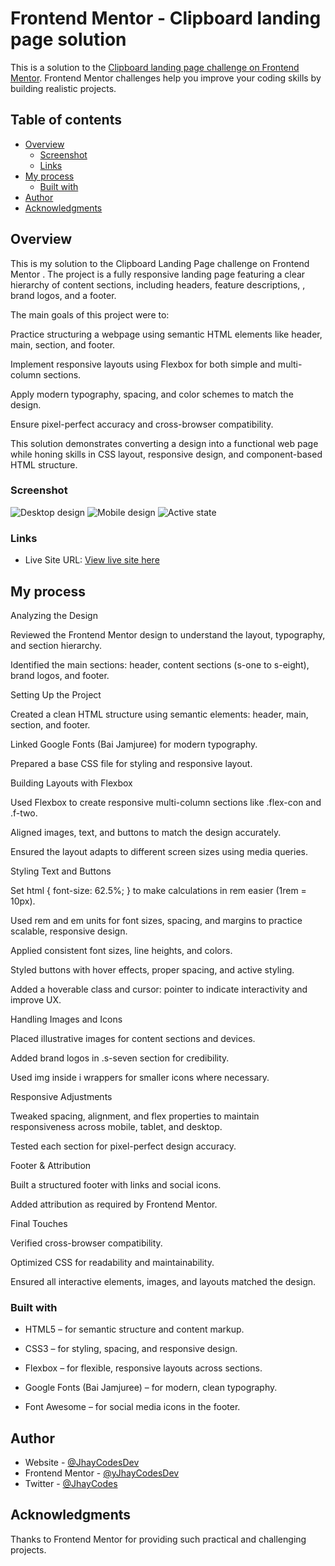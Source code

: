 # Frontend Mentor - Clipboard landing page solution

This is a solution to the [Clipboard landing page challenge on Frontend Mentor](https://www.frontendmentor.io/challenges/clipboard-landing-page-5cc9bccd6c4c91111378ecb9). Frontend Mentor challenges help you improve your coding skills by building realistic projects. 

## Table of contents

- [Overview](#overview)
  - [Screenshot](#screenshot)
  - [Links](#links)
- [My process](#my-process)
  - [Built with](#built-with)
- [Author](#author)
- [Acknowledgments](#acknowledgments)

## Overview

This is my solution to the Clipboard Landing Page challenge on Frontend Mentor
. The project is a fully responsive landing page featuring a clear hierarchy of content sections, including headers, feature descriptions, , brand logos, and a footer.

The main goals of this project were to:

Practice structuring a webpage using semantic HTML elements like header, main, section, and footer.

Implement responsive layouts using Flexbox for both simple and multi-column sections.

Apply modern typography, spacing, and color schemes to match the design.

Ensure pixel-perfect accuracy and cross-browser compatibility.

This solution demonstrates converting a design into a functional web page while honing skills in CSS layout, responsive design, and component-based HTML structure.

### Screenshot

![Desktop design](./Screenshot%202025-09-20%20at%2003-10-38%20Frontend%20Mentor%20Clipboard%20landing%20page.png)
![Mobile design](./Screenshot%202025-09-20%20at%2003-11-08%20Frontend%20Mentor%20Clipboard%20landing%20page.png)
![Active state](./Screenshot%202025-09-20%20at%2003-20-58%20Frontend%20Mentor%20Clipboard%20landing%20page.png)


### Links

- Live Site URL: [View live site here](https://JhayCodesDev.github.io/Clipboard-Landing-Page/)

## My process

Analyzing the Design

Reviewed the Frontend Mentor design to understand the layout, typography, and section hierarchy.

Identified the main sections: header, content sections (s-one to s-eight), brand logos, and footer.

Setting Up the Project

Created a clean HTML structure using semantic elements: header, main, section, and footer.

Linked Google Fonts (Bai Jamjuree) for modern typography.

Prepared a base CSS file for styling and responsive layout.

Building Layouts with Flexbox

Used Flexbox to create responsive multi-column sections like .flex-con and .f-two.

Aligned images, text, and buttons to match the design accurately.

Ensured the layout adapts to different screen sizes using media queries.

Styling Text and Buttons

Set html { font-size: 62.5%; } to make calculations in rem easier (1rem = 10px).

Used rem and em units for font sizes, spacing, and margins to practice scalable, responsive design.

Applied consistent font sizes, line heights, and colors.

Styled buttons with hover effects, proper spacing, and active styling.

Added a hoverable class and cursor: pointer to indicate interactivity and improve UX.

Handling Images and Icons

Placed illustrative images for content sections and devices.

Added brand logos in .s-seven section for credibility.

Used img inside i wrappers for smaller icons where necessary.

Responsive Adjustments

Tweaked spacing, alignment, and flex properties to maintain responsiveness across mobile, tablet, and desktop.

Tested each section for pixel-perfect design accuracy.

Footer & Attribution

Built a structured footer with links and social icons.

Added attribution as required by Frontend Mentor.

Final Touches

Verified cross-browser compatibility.

Optimized CSS for readability and maintainability.

Ensured all interactive elements, images, and layouts matched the design.

### Built with

- HTML5 – for semantic structure and content markup.

- CSS3 – for styling, spacing, and responsive design.

- Flexbox – for flexible, responsive layouts across sections.

- Google Fonts (Bai Jamjuree) – for modern, clean typography.

- Font Awesome – for social media icons in the footer.

## Author

- Website - [@JhayCodesDev](https://github.com/JhayCodesDev)
- Frontend Mentor - [@yJhayCodesDev](https://www.frontendmentor.io/profile/JhayCodesDev)
- Twitter - [@JhayCodes](https://www.twitter.com/JhayCodes)

## Acknowledgments
Thanks to Frontend Mentor for providing such practical and challenging projects.
